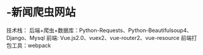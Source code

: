 # -新闻爬虫网站
技术栈：
	后端+爬虫+数据库：Python-Requests、Python-Beautifulsoup4、Django、Mysql
	前端: Vue.js2.0、vuex2、vue-router2、vue-resource
	前端打包工具：webpack
